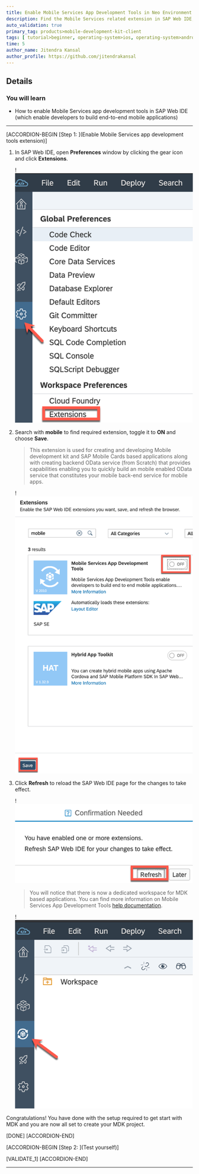 ```yaml
---
title: Enable Mobile Services App Development Tools in Neo Environment
description: Find the Mobile Services related extension in SAP Web IDE, enable it, save it, and refresh the browser.
auto_validation: true
primary_tag: products>mobile-development-kit-client
tags: [ tutorial>beginner, operating-system>ios, operating-system>android, topic>mobile, products>sap-business-technology-platform,  products>mobile-development-kit-client, products>sap-mobile-services, tutorial>license ]
time: 5
author_name: Jitendra Kansal
author_profile: https://github.com/jitendrakansal
---
```



## Details
### You will learn
  - How to enable Mobile Services app development tools in SAP Web IDE (which enable developers to build end-to-end mobile applications)

---

[ACCORDION-BEGIN [Step 1: ](Enable Mobile Services app development tools extension)]

1. In SAP Web IDE, open **Preferences** window by clicking the gear icon and click **Extensions**.

    !![MDK](img-1.png)

2. Search with **mobile** to find required extension, toggle it to **ON** and choose **Save**.

    >This extension is used for creating and developing Mobile development kit and SAP Mobile Cards based applications along with creating backend OData service (from Scratch) that provides capabilities enabling you to quickly build an mobile enabled OData service that constitutes your mobile back-end service for mobile apps.  

    !![MDK](img-2.png)

3. Click **Refresh** to reload the SAP Web IDE page for the changes to take effect.

    !![MDK](img-3.png)

    >You will notice that there is now a dedicated workspace for MDK based applications. You can find more information on Mobile Services App Development Tools [help documentation](https://help.sap.com/doc/f53c64b93e5140918d676b927a3cd65b/Cloud/en-US/docs-en/guides/getting-started/mdk/webide.html).

    !![MDK](img-4.png)

Congratulations! You have done with the setup required to get start with MDK and you are now all set to create your MDK project.

[DONE]
[ACCORDION-END]

[ACCORDION-BEGIN [Step 2: ](Test yourself)]

[VALIDATE_1]
[ACCORDION-END]

---
